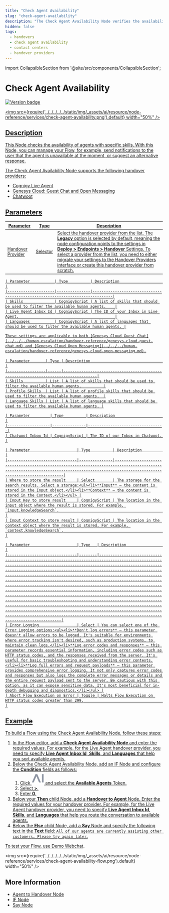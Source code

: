 ```yaml
---
title: "Check Agent Availability"
slug: "check-agent-availability"
description: "The Check Agent Availability Node verifies the availability of agents with specific skills. With this Node, you can manage your Flow, for example, send notifications to the user that the agent is unavailable at the moment or suggest an alternative response."
hidden: false
tags:
  - handovers
  - check agent availability
  - contact centers
  - handover providers
---
```

import CollapsibleSection from '@site/src/components/CollapsibleSection';


# Check Agent Availability

<a href="../../../../release-notes/4.97.md" /><img src="https://img.shields.io/badge/Updated in-v4.97-blue.svg" alt="Version badge" />

<img src={require('../../../../../static/img/_assets/ai/resource/node-reference/services/check-agent-availability.png').default} width="50%" />

## Description

This Node checks the availability of agents with specific skills. 
With this Node, you can manage your Flow,
for example, send notifications to the user that the agent is unavailable at the moment,
or suggest an alternative response.

The Check Agent Availability Node supports the following handover providers:

- Cognigy Live Agent
- Genesys Cloud: Guest Chat and Open Messaging
- Chatwoot

## Parameters

| Parameter         | Type     | Description                                                                                                                                                                                                                                                                                                                                                                                      |
|-------------------|----------|--------------------------------------------------------------------------------------------------------------------------------------------------------------------------------------------------------------------------------------------------------------------------------------------------------------------------------------------------------------------------------------------------|
| Handover Provider | Selector | Select the handover provider from the list. The **Legacy** option is selected by default, meaning the node configuration points to the settings in **Deploy > Endpoints > Handover** Settings. To select a provider from the list, you need to either migrate your settings to the [Handover Providers](../../../human-escalation/migration.md) interface or create this handover provider from scratch. |

<CollapsibleSection title="Live Agent">

    | Parameter           | Type          | Description                                                                   |
    |---------------------|---------------|-------------------------------------------------------------------------------|
    | Skills              | CognigyScript | A list of skills that should be used to filter the available human agents.    |
    | Live Agent Inbox Id | CognigyScript | The ID of your Inbox in Live Agent.                                           |
    | Languages           | CognigyScript | A list of languages that should be used to filter the available human agents. |
    

</CollapsibleSection>


<CollapsibleSection title="Genesys Cloud">

    These settings are applicable to both [Genesys Cloud Guest Chat](../../../human-escalation/handover-reference/genesys-cloud-guest-chat.md) and [Genesys Cloud Open Messaging](../../../human-escalation/handover-reference/genesys-cloud-open-messaging.md).
    
    | Parameter       | Type | Description                                                                         |
    |-----------------|------|-------------------------------------------------------------------------------------|
    | Skills          | List | A list of skills that should be used to filter the available human agents.          |
    | Profile Skills  | List | A list of profile skills that should be used to filter the available human agents.  |
    | Language Skills | List | A list of language skills that should be used to filter the available human agents. |
    

</CollapsibleSection>


<CollapsibleSection title="Chatwoot">

    | Parameter         | Type          | Description                      |
    |-------------------|---------------|----------------------------------|
    | Chatwoot Inbox Id | CognigyScript | The ID of our Inbox in Chatwoot. |
    

</CollapsibleSection>


<CollapsibleSection title="Storage Options">

    | Parameter                     | Type          | Description                                                                                                                                                                               |
    |-------------------------------|---------------|-------------------------------------------------------------------------------------------------------------------------------------------------------------------------------------------|
    | Where to store the result     | Select        | The storage for the search results. Select a storage:<ul><li>**Input** — the content is stored in the Input object.</li><li>**Context** — the content is stored in the Context.</li></ul> |
    | Input Key to store result     | CognigyScript | The location in the input object where the result is stored. For example, `input.knowledgeSearch`.                                                                                        |
    | Input Context to store result | CognigyScript | The location in the context object where the result is stored. For example, `context.knowledgeSearch`.                                                                                    |
    

</CollapsibleSection>


<CollapsibleSection title="Error Handling">

    | Parameter                     | Type   | Description                                                                                                                                                                                                                                                                                                                                                                                                                                                                                                                                                                                                                                                                                                                                                                                                                                                                                                                 |
    |-------------------------------|--------|-----------------------------------------------------------------------------------------------------------------------------------------------------------------------------------------------------------------------------------------------------------------------------------------------------------------------------------------------------------------------------------------------------------------------------------------------------------------------------------------------------------------------------------------------------------------------------------------------------------------------------------------------------------------------------------------------------------------------------------------------------------------------------------------------------------------------------------------------------------------------------------------------------------------------------|
    | Error Logging                 | Select | You can select one of the Error Logging options:<ul><li>**Don't log errors** — this parameter doesn't allow errors to be logged. It's suitable for environments where error tracking isn't desired, such as production systems, to maintain clean logs.</li><li>**Log error codes and responses** — this parameter records essential information, including error codes such as HTTP status codes, and the responses received from the server. It's useful for basic troubleshooting and understanding error contexts.</li><li>**Log full errors and request payloads** — this parameter provides comprehensive error logging. It not only captures error codes and responses but also logs the complete error messages or details and the entire request payload sent to the server. Be cautious with this option, as it can expose sensitive data. It's most beneficial for in-depth debugging and diagnostics.</li></ul> |
    | Abort Flow Execution on Error | Toggle | Halts Flow Execution on HTTP status codes greater than 299.                                                                                                                                                                                                                                                                                                                                                                                                                                                                                                                                                                                                                                                                                                                                                                                                                                                                 |
    

</CollapsibleSection>


## Example

To build a Flow using the Check Agent Availability Node, follow these steps:

1. In the Flow editor, add a **Check Agent Availability Node** and enter the required values. For example, for the Live Agent handover provider, you need to specify **Live Agent Inbox Id**, **Skills**, and **Languages** that help you sort available agents.
2. Below the Check Agent Availability Node, add an IF Node and configure the **Condition** fields as follows:
    1. Click ![token](../../../../../static/img/_assets/icons/token.svg) and select the **Available Agents** Token.
    2. Select **>**.
    3. Enter **0**.
3. Below your **Then** child Node, add a **Handover to Agent** Node. Enter the required values for your handover provider. For example, for the Live Agent handover provider, you need to specify **Live Agent Inbox Id**, **Skills**, and **Languages** that help you route the conversation to available agents.
4. Below the **Else** child Node, add a **Say** Node and specify the following text in the **Text** field: `All of our agents are currently assisting other customers. Please try again later`. 

To test your Flow, use [Demo Webchat](../../../../webchat/demo.md).

<img src={require('../../../../../static/img/_assets/ai/resource/node-reference/services/check-agent-availability-flow.png').default} width="50%" />

## More Information

- [Agent to Handover Node](../../../human-escalation/handover-reference/live-agent.md)
- [IF Node](../logic/if.md)
- [Say Node](../basic/say.md)